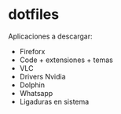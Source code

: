 # dotfiles

Aplicaciones a descargar:
- Fireforx
- Code + extensiones + temas
- VLC
- Drivers Nvidia
- Dolphin
- Whatsapp
- Ligaduras en sistema
